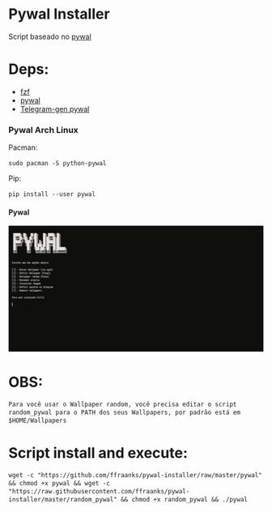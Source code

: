 # Pywal Installer
Script baseado no [pywal](https://github.com/dylanaraps/pywal)

# Deps:
- [fzf](https://github.com/junegunn/fzf)
- [pywal](https://github.com/dylanaraps/pywal)
- [Telegram-gen pywal](https://github.com/agnipau/telegram-palette-gen)

### Pywal Arch Linux
Pacman:
```
sudo pacman -S python-pywal
```

Pip:
```
pip install --user pywal
```

#### Pywal

<img src="PyWal.png">

# OBS:
```
Para você usar o Wallpaper random, você precisa editar o script random_pywal para o PATH dos seus Wallpapers, por padrão está em $HOME/Wallpapers
```

# Script install and execute:
```
wget -c "https://github.com/ffraanks/pywal-installer/raw/master/pywal" && chmod +x pywal && wget -c "https://raw.githubusercontent.com/ffraanks/pywal-installer/master/random_pywal" && chmod +x random_pywal && ./pywal
```
